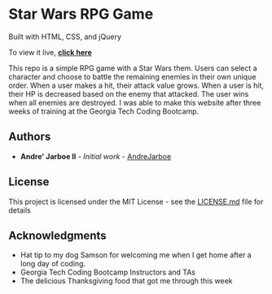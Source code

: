 # Star Wars RPG Game
Built with HTML, CSS, and jQuery

To view it live, **[click here](https://andrejarboe.github.io/starwars-game/)**

This repo is a simple RPG game with a Star Wars them. Users can select a character and choose to battle the remaining enemies in their own unique order. When a user makes a hit, their attack value grows. When a user is hit, their HP is decreased based on the enemy that attacked. The user wins when all enemies are destroyed. I was able to make this website after three weeks of training at the Georgia Tech Coding Bootcamp. 

## Authors

* **Andre' Jarboe II** - *Initial work* - [AndreJarboe](https://github.com/andrejarboe)

## License

This project is licensed under the MIT License - see the [LICENSE.md](LICENSE.md) file for details

## Acknowledgments

* Hat tip to my dog Samson for welcoming me when I get home after a long day of coding.
* Georgia Tech Coding Bootcamp Instructors and TAs
* The delicious Thanksgiving food that got me through this week 